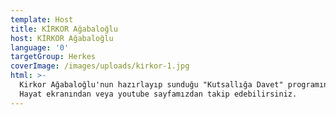 ```yaml
---
template: Host
title: KİRKOR Ağabaloğlu
host: KİRKOR Ağabaloğlu
language: '0'
targetGroup: Herkes
coverImage: /images/uploads/ki̇rkor-1.jpg
html: >-
  Kirkor Ağabaloğlu'nun hazırlayıp sunduğu "Kutsallığa Davet" programını Kanal
  Hayat ekranından veya youtube sayfamızdan takip edebilirsiniz.
---
```


